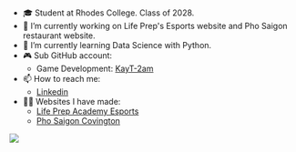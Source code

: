 - 🎓 Student at Rhodes College. Class of 2028.
- 🔭 I’m currently working on Life Prep's Esports website and Pho Saigon restaurant website.
- 🌱 I’m currently learning Data Science with Python.
- 🎮 Sub GitHub account:
  - Game Development: [KayT-2am](https://www.github.com/KayT-2am)
- 📫 How to reach me:
  - [Linkedin](https://www.linkedin.com/in/trieu-khang-trat/)
- 👨‍💻 Websites I have made:
  - [Life Prep Academy Esports](https://www.lifeprep-esports.com/)
  - [Pho Saigon Covington](https://www.phosaigoncovington.com/)
 
<img align="center" src="https://github-readme-stats-steel-three-54.vercel.app/api/top-langs?username=kayt256&layout=compact&langs_count=8&card_width=600&theme=radical" />

